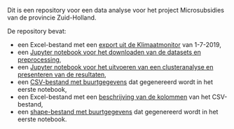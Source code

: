 Dit is een repository voor een data analyse voor het project Microsubsidies van de provincie Zuid-Holland.

De repository bevat:
* een Excel-bestand met een [export uit de Klimaatmonitor](./data/Klimaatmonitor.xls) van 1-7-2019,
* een [Jupyter notebook voor het downloaden van de datasets en preprocessing](./microsubsidies.ipynb),
* een [Jupyter notebook voor het uitvoeren van een clusteranalyse en presenteren van de resultaten](./clusteranalyse.ipynb),
* een [CSV-bestand met buurtgegevens](./data/buurten.csv) dat gegenereerd wordt in het eerste notebook,
* een Excel-bestand met een [beschrijving van de kolommen](./data/Kolommen.xlsx) van het CSV-bestand,
* een [shape-bestand met buurtgegevens](./data) dat gegenereerd wordt in het eerste notebook.
